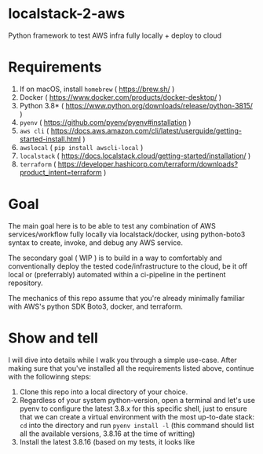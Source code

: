 # localstack-2-aws
Python framework to test AWS infra fully locally + deploy to cloud

# Requirements

1) If on macOS, install `homebrew` ( https://brew.sh/ )
2) Docker ( https://www.docker.com/products/docker-desktop/ )
3) Python 3.8* ( https://www.python.org/downloads/release/python-3815/ )
4) `pyenv` ( https://github.com/pyenv/pyenv#installation )
5) `aws cli` ( https://docs.aws.amazon.com/cli/latest/userguide/getting-started-install.html )
6) `awslocal` ( ```pip install awscli-local``` )
7) `localstack` ( https://docs.localstack.cloud/getting-started/installation/ )
8) `terraform` ( https://developer.hashicorp.com/terraform/downloads?product_intent=terraform )

# Goal

The main goal here is to be able to test any combination of AWS services/workflow fully locally via localstack/docker, using python-boto3 syntax to create, invoke, and debug any AWS service.

The secondary goal ( WIP ) is to build in a way to comfortably and conventionally deploy the tested code/infrastructure to the cloud, be it off local or (preferrably) automated within a ci-pipeline in the pertinent repository.

The mechanics of this repo assume that you're already minimally familiar with AWS's python SDK Boto3, docker, and terraform.

# Show and tell

I will dive into details while I walk you through a simple use-case. After making sure that you've installed all the requirements listed above, continue with the followinng steps:

1) Clone this repo into a local directory of your choice.
2) Regardless of your system python-version, open a terminal and let's use pyenv to configure the latest 3.8.x for this specific shell, just to ensure that we can create a virtual environment with the most up-to-date stack: `cd` into the directory and run `pyenv install -l` (this command should list all the available versions, 3.8.16 at the time of writting)
3) Install the latest 3.8.16 (based on my tests, it looks like 
